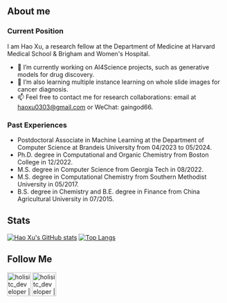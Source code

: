 
## About me

### Current Position
I am Hao Xu, a research fellow at the Department of Medicine at Harvard Medical School & Brigham and Women's Hospital.

- 🔭 I’m currently working on AI4Science projects, such as generative models for drug discovery.
- 🌱 I’m also learning multiple instance learning on whole slide images for cancer diagnosis.
- 📫 Feel free to contact me for research collaborations: email at <a href="mailto:haoxu0303@gmail.com">haoxu0303@gmail.com</a> or WeChat: gaingod66.

### Past Experiences
- Postdoctoral Associate in Machine Learning at the Department of Computer Science at Brandeis University from 04/2023 to 05/2024. 
- Ph.D. degree in Computational and Organic Chemistry from Boston College in 12/2022. 
- M.S. degree in Computer Science from Georgia Tech in 08/2022. 
- M.S. degree in Computational Chemistry from Southern Methodist University in 05/2017.
- B.S. degree in Chemistry and B.E. degree in Finance from China Agricultural University in 07/2015. 

## Stats
[![Hao Xu's GitHub stats](https://streak-stats.demolab.com/?user=GainGod-Xu)](https://git.io/streak-stats)
[![Top Langs](https://github-readme-stats.vercel.app/api/top-langs/?username=GainGod-Xu&&layout=compact&theme=vision-friendly-dark)](https://github.com/GainGod-Xu&/github-readme-stats)

## Follow Me

[<img align="left" alt="holisitc_developer | LinkedIn" width="55px" src="https://cdn.jsdelivr.net/npm/simple-icons@3.13.0/icons/linkedin.svg" />][linkedin]
[<img align="left" alt="holisitc_developer | LinkedIn" width="55px" src="https://cdn.jsdelivr.net/npm/simple-icons@3.13.0/icons/googlescholar.svg" />][googlescholar]

[linkedin]: https://www.linkedin.com/in/hao-xu-62bb11169/
[googlescholar]: https://scholar.google.com/citations?user=tcYaFAcAAAAJ&hl=en







